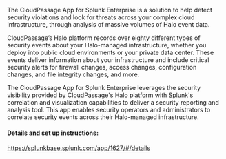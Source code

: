 The CloudPassage App for Splunk Enterprise is a solution to help detect security violations and look for threats across your complex cloud infrastructure, through analysis of massive volumes of Halo event data.

CloudPassage’s Halo platform records over eighty different types of security events about your Halo-managed infrastructure, whether you deploy into public cloud environments or your private data center. These events deliver information about your infrastructure and include critical security alerts for firewall changes, access changes, configuration changes, and file integrity changes, and more.

The CloudPassage App for Splunk Enterprise leverages the security visibility provided by CloudPassage's Halo platform with Splunk's correlation and visualization capabilities to deliver a security reporting and analysis tool. This app enables security operators and administrators to correlate security events across their Halo-managed infrastructure.

#### Details and set up instructions:
https://splunkbase.splunk.com/app/1627/#/details

<!---

#CPTAGS:community-supported archive

-->

